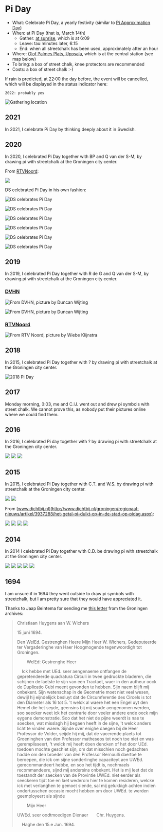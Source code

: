 # Pi Day

 * What: Celebrate Pi Day, a yearly festivity (similar to [Pi Approximation Day](https://github.com/richelbilderbeek/pi_approximation_day))
 * When: at Pi Day (that is, March 14th)
    * Gather: [at sunrise](https://www.timeanddate.com/sun/sweden/uppsala),
      which is at 6:09
    * Leave: tau minutes later, 6:15
    * End: when all streetchalk has been used, approximately after an hour
 * Where: [Olof Palmes Plats, Uppsala](https://www.openstreetmap.org/search?query=pi%2C%20uppsala#map=19/59.85850/17.64579),
   which is at the central station (see map below)
 * To bring: a box of street chalk, knee protectors are recommended
 * Costs: a box of street chalk :-)

If rain is predicted, at 22:00 the day before, the event will be cancelled, 
which will be displayed in the status indicator here:

```
2022: probably yes
```

![Gathering location](pics/map_uppsala.png)

## 2021

In 2021, I celebrate Pi Day by thinking deeply about it in Swedish.

## 2020

In 2020, I celebrated Pi Day together with BP and Q van der S-M, 
by drawing pi with streetchalk at the Groningen city center.

From [RTVNoord](https://www.rtvnoord.nl/nieuws/220010/Gewoon-shoppen-in-Corona-tijden-Je-kan-toch-moeilijk-maanden-thuiszitten):

![](pics/2020rtvnoord_zoom.png)

DS celebrated Pi Day in his own fashion:

![DS celebrates Pi Day](pics/2020DS1.jpg)

![DS celebrates Pi Day](pics/2020DS2.jpg)

![DS celebrates Pi Day](pics/2020DS3.jpg)

![DS celebrates Pi Day](pics/2020DS4.jpg)

![DS celebrates Pi Day](pics/2020DS5.jpg)

![DS celebrates Pi Day](pics/2020DS6.jpg)

## 2019

In 2019, I celebrated Pi Day together with R de G and Q van der S-M, 
by drawing pi with streetchalk at the Groningen city center.

### [DVHN](https://www.dvhn.nl/groningen/Het-is-Pi-dag-Rich%C3%A8l-Bilderbeek-trekt-spoor-van-pis-door-Groninger-binnenstad-24265650.html)

![From DVHN, picture by Duncan Wijting](pics/2019Dvhn1.jpg)

![From DVHN, picture by Duncan Wijting](pics/2019Dvhn2.jpg)

### [RTVNoord](https://www.rtvnoord.nl/nieuws/206075/Sinterklaas-vieren-we-alleen-op-aarde-pi-dag-kan-in-het-hele-universum)

![From RTV Noord, picture by Wiebe Klijnstra](pics/2019RtvNoord.jpg)

## 2018

In 2015, I celebrated Pi Day together with ? by drawing pi with streetchalk 
at the Groningen city center.

![2018 Pi Day](pics/2018.png)

## 2017

Monday morning, 0:03, me and C.IJ. went out and drew pi symbols with street chalk.
We cannot prove this, as nobody put their pictures online where we could find them.

## 2016

In 2016, I celebrated Pi day together with ? by drawing pi with streetchalk 
at the Groningen city center.

![](pics/RC_PiDay2016_1.png)
![](pics/RC_PiDay2016_2.png)
![](pics/RC_PiDay2016_3.png)

## 2015

In 2015, I celebrated Pi Day together with C.T. and W.S. by drawing pi with streetchalk 
at the Groningen city center.

![](pics/RC_PiDay2015_1.png)
![](pics/RC_PiDay2015_2.png)

From [www.dichtbij.nl](http://www.dichtbij.nl/groningen/regionaal-nieuws/artikel/3937288/het-getal-pi-duikt-op-in-de-stad-op-pidag.aspx):

![](pics/RC_PiDay2015_3.png)
![](pics/RC_PiDay2015_4.png)
![](pics/RC_PiDay2015_5.png)
![](pics/RC_PiDay2015_6.png)

## 2014

In 2014 I celebrated Pi Day together with C.D. be drawing pi with streetchalk 
at the Groningen city center.

![](pics/RC_PiDay2014Pi1.jpg)
![](pics/RC_PiDay2014Pi2.jpg)
![](pics/RC_PiDay2014Pi3.jpg)
![](pics/RC_PiDay2014Reaction1.png)
![](pics/RC_PiDay2014Reaction2.png)

## 1694

I am unsure if in 1694 they went outside to draw pi symbols with streetchalk,
but I am pretty sure that they would have appreciated it.

Thanks to Jaap Beintema for sending me [this letter](pi.odt) 
from the Groningen archives:
 
> Christiaan Huygens aan W. Wichers
> 
> 15 juni 1694. 
> 
> Den WelEd. Gestrenghen Heere Mijn Heer W. Wichers, 
> Gedeputeerde ter Vergaderinghe van Haer Hoogmogende 
> tegenwoordigh tot Groningen. 
> 
>         WelEd: Gestrenghe Heer 
> 
>     Ick hebbe met UEd. seer aengenaeme ontfangen de gepretendeerde quadratura Circuli in twee gedruckte bladeren, die schijnen de laetste te sijn van een Tractaet, waer in den autheur oock de Duplicatio Cubi meent gevonden te hebben. Sijn naem blijft mij onbekent. Sijn wetenschap in de Geometrie moet niet veel wesen, dewijl hij eijndelijck besluyt dat de Circumferentie des Circels is tot den Diameter als 16 tot 5. 't welck al waere het een Engel uyt den Hemel die het seyde, geensins bij mij soude aengenomen werden, soo seecker weet ick het contrarie door veeler andere ende oock mijn eygene demonstratie. Soo dat het niet de pijne weerdt is nae te soecken, wat misslagh hij begaen heeft in de sijne, 't welck anders licht te vinden waere. 
Sijnde over enighe daegen bij de Heer Professor de Volder, seijde hij mij, dat de vacerende plaets tot Groeninghen van den Professor matheseos tot noch toe niet en was geremplisseert, 't welck mij heeft doen dencken of het door UEd. toedoen mochte geschiet sijn, om dat misschien noch gedachten hadde om den broeder van den Professor Bernoulli daertoe te beroepen, die ick om sijne sonderlinghe capaciteyt aen UWEd. gerecommandeert hebbe, en soo het tijdt is, nochmaels recommandeere, sijnd mij andersins onbekent. Het is mij leet dat de toestandt der saecken van de Provintie UWEd. niet eerder als seeckeren tijdt toe en laet wederom hier te komen resideren, welcke ick met verlanghen 
> te gemoet siende, sal mij gelukkigh achten indien ondertusschen occasie mocht hebben om door UWEd. te werden geemployeert als sijnde 
> 
>         Mijn Heer 
> 
> UWEd. seer oodtmoedigen Dienaer       
> Chr. Huygens.            
> 
>     Haghe den 15.e Jun. 1694. 
